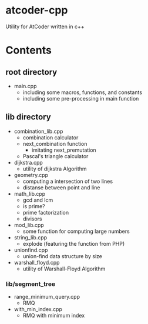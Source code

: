 # atcoder-cpp

Utility for AtCoder written in c++

# Contents

## root directory

- main.cpp
    - including some macros, functions, and constants
    - including some pre-processing in main function

## lib directory

- combination_lib.cpp
    - combination calculator
    - next_combination function
        - imitating next_premutation
    - Pascal's triangle calculator
- dijkstra.cpp
    - utility of dijkstra Algorithm
- geometry.cpp
    - computing a intersection of two lines
    - distanse between point and line
- math_lib.cpp
    - gcd and lcm
    - is prime?
    - prime factorization
    - divisors
- mod_lib.cpp
    - some function for computing large numbers
- string_lib.cpp
    - explode (featuring the function from PHP)
- unionfind.cpp
    - union-find data structure by size
- warshall_floyd.cpp
    - utility of Warshall-Floyd Algorithm

### lib/segment_tree

- range_minimum_query.cpp
    - RMQ
- with_min_index.cpp
    - RMQ with minimum index

